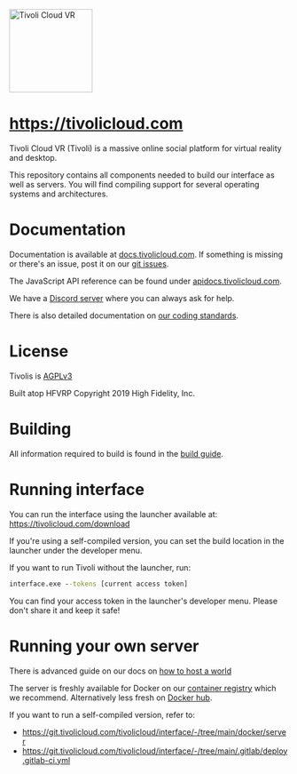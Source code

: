 <img height="150" src="https://tivolicloud.com/assets/logo-dark.svg" alt="Tivoli Cloud VR"/>

# https://tivolicloud.com

Tivoli Cloud VR (Tivoli) is a massive online social platform for virtual reality and desktop.

This repository contains all components needed to build our interface as well as servers.
You will find compiling support for several operating systems and architectures.

# Documentation

Documentation is available at [docs.tivolicloud.com](https://docs.tivolicloud.com). If something is missing or there's an issue, post it on our [git issues](https://git.tivolicloud.com/tivolicloud/issues/-/issues).

The JavaScript API reference can be found under [apidocs.tivolicloud.com](https://apidocs.tivolicloud.com).

We have a [Discord server](https://tivolicloud.com/discord) where you can always ask for help.

There is also detailed documentation on [our coding standards](CODING_STANDARD.md).

# License

Tivolis is [AGPLv3](https://www.gnu.org/licenses/agpl-3.0.en.html)

Built atop HFVRP Copyright 2019 High Fidelity, Inc.

# Building

All information required to build is found in the [build guide](BUILD.md).

# Running interface

You can run the interface using the launcher available at: https://tivolicloud.com/download

If you're using a self-compiled version, you can set the build location in the launcher under the developer menu.

If you want to run Tivoli without the launcher, run:

```cmd
interface.exe --tokens [current access token]
```

You can find your access token in the launcher's developer menu. Please don't share it and keep it safe!

# Running your own server

There is advanced guide on our docs on [how to host a world](https://docs.tivolicloud.com/worlds/host-a-world-advanced/)

The server is freshly available for Docker on our [container registry](https://git.tivolicloud.com/tivolicloud/interface/container_registry) which we recommend. Alternatively less fresh on [Docker hub](https://hub.docker.com/r/tivolicloud/server).

If you want to run a self-compiled version, refer to:

-   https://git.tivolicloud.com/tivolicloud/interface/-/tree/main/docker/server
-   https://git.tivolicloud.com/tivolicloud/interface/-/tree/main/.gitlab/deploy.gitlab-ci.yml
